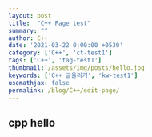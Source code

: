 ```yaml
---
layout: post
title:  "C++ Page test"
summary: ""
author: C++
date: '2021-03-22 0:00:00 +0530'
category: ['C++', 'ct-test1']
tags: ['C++', 'tag-test1']
thumbnail: /assets/img/posts/hello.jpg
keywords: ['C++ 글올리기', 'kw-test1']
usemathjax: false
permalink: /blog/C++/edit-page/
---
```


## cpp hello
